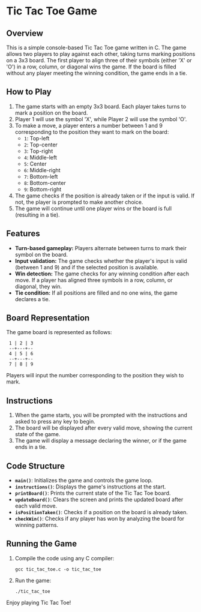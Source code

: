 # Tic Tac Toe Game

## Overview

This is a simple console-based Tic Tac Toe game written in C. The game allows two players to play against each other, taking turns marking positions on a 3x3 board. 
The first player to align three of their symbols (either 'X' or 'O') in a row, column, or diagonal wins the game. If the board is filled without any player meeting the winning condition, the game ends in a tie.

## How to Play

1. The game starts with an empty 3x3 board. Each player takes turns to mark a position on the board.
2. Player 1 will use the symbol 'X', while Player 2 will use the symbol 'O'.
3. To make a move, a player enters a number between 1 and 9 corresponding to the position they want to mark on the board:
   - `1`: Top-left
   - `2`: Top-center
   - `3`: Top-right
   - `4`: Middle-left
   - `5`: Center
   - `6`: Middle-right
   - `7`: Bottom-left
   - `8`: Bottom-center
   - `9`: Bottom-right
4. The game checks if the position is already taken or if the input is valid. If not, the player is prompted to make another choice.
5. The game will continue until one player wins or the board is full (resulting in a tie).

## Features

- **Turn-based gameplay:** Players alternate between turns to mark their symbol on the board.
- **Input validation:** The game checks whether the player's input is valid (between 1 and 9) and if the selected position is available.
- **Win detection:** The game checks for any winning condition after each move. If a player has aligned three symbols in a row, column, or diagonal, they win.
- **Tie condition:** If all positions are filled and no one wins, the game declares a tie.

## Board Representation

The game board is represented as follows:

```
 1 | 2 | 3
 --+---+--
 4 | 5 | 6
 --+---+--
 7 | 8 | 9
```

Players will input the number corresponding to the position they wish to mark.

## Instructions

1. When the game starts, you will be prompted with the instructions and asked to press any key to begin.
2. The board will be displayed after every valid move, showing the current state of the game.
3. The game will display a message declaring the winner, or if the game ends in a tie.

## Code Structure

- **`main()`**: Initializes the game and controls the game loop.
- **`instructions()`**: Displays the game's instructions at the start.
- **`printBoard()`**: Prints the current state of the Tic Tac Toe board.
- **`updateBoard()`**: Clears the screen and prints the updated board after each valid move.
- **`isPositionTaken()`**: Checks if a position on the board is already taken.
- **`checkWin()`**: Checks if any player has won by analyzing the board for winning patterns.

## Running the Game

1. Compile the code using any C compiler:
   ```
   gcc tic_tac_toe.c -o tic_tac_toe
   ```
2. Run the game:
   ```
   ./tic_tac_toe
   ```

Enjoy playing Tic Tac Toe!
